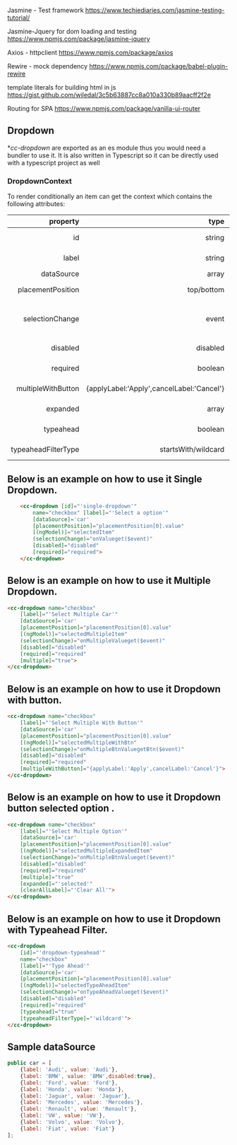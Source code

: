 Jasmine - Test framework
https://www.techiediaries.com/jasmine-testing-tutorial/


Jasmine-Jquery for dom loading and testing
https://www.npmjs.com/package/jasmine-jquery

Axios - httpclient
https://www.npmjs.com/package/axios

Rewire - mock dependency
https://www.npmjs.com/package/babel-plugin-rewire

template literals for building html in js
https://gist.github.com/wiledal/3c5b63887cc8a010a330b89aacff2f2e


Routing for SPA
https://www.npmjs.com/package/vanilla-ui-router

## Dropdown

**cc-dropdown* are exported as an es module thus you would need a bundler to use it. It is also written in
Typescript so it can be directly used with a typescript project as well

### DropdownContext 

To render conditionally an item can get the context which contains the following attributes:

| property   |      type      |  description |
|------------:|-------------:|------:|
| id | string  | id of the Dropdwon |
| label | string  | Dropdwon Label/placeholder|
| dataSource | array  | Dropdown Items  |
| placementPosition | top/bottom  | Options display placement  |
| selectionChange | event | Dropdwon selected item Call back events to Application  |
| disabled | disabled  | Dropdown disable option |
| required | boolean  | Required validation |
| multipleWithButton | {applyLabel:'Apply',cancelLabel:'Cancel'} | Apply label/Cancel label | 
| expanded | array | Selected Item array|
| typeahead | boolean  | Typeahead filter enabled/disabled|
| typeaheadFilterType | startsWith/wildcard  | Dropdown filter type  |

## Below is an example on how to use it Single Dropdown.

```html
    <cc-dropdown [id]="'single-dropdown'" 
        name="checkbox" [label]="'Select a option'" 
        [dataSource]='car' 
        [placementPosition]="placementPosition[0].value" 
        [(ngModel)]="selectedItem" 
        (selectionChange)="onValueget($event)"
        [disabled]="disabled"
        [required]="required">
    </cc-dropdown>
```
## Below is an example on how to use it Multiple Dropdown.

```html
<cc-dropdown name="checkbox" 
    [label]="'Select Multiple Car'" 
    [dataSource]='car' 
    [placementPosition]="placementPosition[0].value" 
    [(ngModel)]="selectedMultipleItem" 
    (selectionChange)="onMultipleValueget($event)"
    [disabled]="disabled" 
    [required]="required" 
    [multiple]="true">
</cc-dropdown>
```
## Below is an example on how to use it  Dropdown with button.

```html
<cc-dropdown name="checkbox" 
    [label]="'Select Multiple With Button'" 
    [dataSource]='car' 
    [placementPosition]="placementPosition[0].value" 
    [(ngModel)]="selectedMultipleWithBtn" 
    (selectionChange)="onMultipleBtnValuegetBtn($event)"
    [disabled]="disabled" 
    [required]="required" 
    [multipleWithButton]="{applyLabel:'Apply',cancelLabel:'Cancel'}">
</cc-dropdown>
```

## Below is an example on how to use it  Dropdown button selected option .

```html
<cc-dropdown name="checkbox" 
    [label]="'Select Multiple Option'" 
    [dataSource]='car' 
    [placementPosition]="placementPosition[0].value" 
    [(ngModel)]="selectedMultipleExpandedItem" 
    (selectionChange)="onMultipleBtnValueget($event)"
    [disabled]="disabled" 
    [required]="required" 
    [multiple]="true" 
    [expanded]="'selected'" 
    [clearAllLabel]="'Clear All'">
</cc-dropdown>
```
## Below is an example on how to use it  Dropdown with Typeahead Filter.

```html
<cc-dropdown 
    [id]="'dropdown-typeahead'" 
    name="checkbox" 
    [label]="'Type Ahead'" 
    [dataSource]='car'
    [placementPosition]="placementPosition[0].value" 
    [(ngModel)]="selectedTypeAheadItem" 
    (selectionChange)="onTypeAheadValueget($event)"
    [disabled]="disabled" 
    [required]="required" 
    [typeahead]="true" 
    [typeaheadFilterType]="'wildcard'">
</cc-dropdown>
```

## Sample dataSource 
```javascript
public car = [
    {label: 'Audi', value: 'Audi'},
    {label: 'BMW', value: 'BMW',disabled:true},
    {label: 'Ford', value: 'Ford'},
    {label: 'Honda', value: 'Honda'},
    {label: 'Jaguar', value: 'Jaguar'},
    {label: 'Mercedes', value: 'Mercedes'},
    {label: 'Renault', value: 'Renault'},
    {label: 'VW', value: 'VW'},
    {label: 'Volvo', value: 'Volvo'},
    {label: 'Fiat', value: 'Fiat'}
];
```
